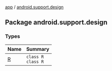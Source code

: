 [app](../index.md) / [android.support.design](./index.md)

## Package android.support.design

### Types

| Name | Summary |
|---|---|
| [R](-r/index.md) | `class R`<br>`class R` |
